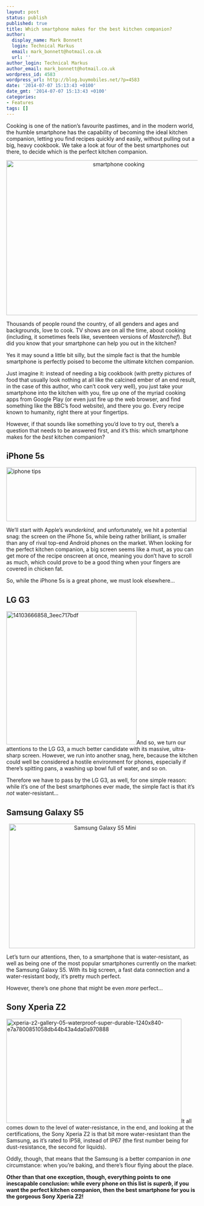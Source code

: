 ```yaml
---
layout: post
status: publish
published: true
title: Which smartphone makes for the best kitchen companion?
author:
  display_name: Mark Bonnett
  login: Technical Markus
  email: mark_bonnett@hotmail.co.uk
  url: ''
author_login: Technical Markus
author_email: mark_bonnett@hotmail.co.uk
wordpress_id: 4583
wordpress_url: http://blog.buymobiles.net/?p=4583
date: '2014-07-07 15:13:43 +0100'
date_gmt: '2014-07-07 15:13:43 +0100'
categories:
- Features
tags: []
---
```

<p><span class="postStandFirst">Cooking is one of the nation&rsquo;s favourite pastimes, and in the modern world, the humble smartphone has the capability of becoming the ideal kitchen companion, letting you find recipes quickly and easily, without pulling out a big, heavy cookbook. We take a look at four of the best smartphones out there, to decide which is the perfect kitchen companion.</span></p>
<p style="text-align: center;"><img class="aligncenter  wp-image-4584" alt="smartphone cooking" src="https://a1comms-blog-buymobiles.storage.googleapis.com/2014/07/smartphone-cooking-app-1024x725.jpg" width="576" height="407" /></p>
<p>Thousands of people round the country, of all genders and ages and backgrounds, love to cook. TV shows are on all the time, about cooking (including, it sometimes feels like, seventeen versions of <i>Masterchef</i>). But did you know that your smartphone can help you out in the kitchen?</p>
<p>Yes it may sound a little bit silly, but the simple fact is that the humble smartphone is perfectly poised to become the ultimate kitchen companion.</p>
<p>Just imagine it: instead of needing a big cookbook (with pretty pictures of food that usually look nothing at all like the calcined ember of an end result, in the case of this author, who can&rsquo;t cook very well), you just take your smartphone into the kitchen with you, fire up one of the myriad cooking apps from Google Play (or even just fire up the web browser, and find something like the BBC&rsquo;s food website), and there you go. Every recipe known to humanity, right there at your fingertips.</p>
<p>However, if that sounds like something you&rsquo;d love to try out, there&rsquo;s a question that needs to be answered first, and it&rsquo;s this: which smartphone makes for the <i>best</i> kitchen companion?</p>
<h2>iPhone 5s</h2>
<p><img class="aligncenter size-full wp-image-4319" alt="iphone tips" src="https://a1comms-blog-buymobiles.storage.googleapis.com/2014/06/10688054314_8a959d0ff0.jpg" width="500" height="142" /></p>
<p>We&rsquo;ll start with Apple&rsquo;s <i>wunderkind</i>, and unfortunately, we hit a potential snag: the screen on the iPhone 5s, while being rather brilliant, is smaller than any of rival top-end Android phones on the market. When looking for the perfect kitchen companion, a big screen seems like a must, as you can get more of the recipe onscreen at once, meaning you don&rsquo;t have to scroll as much, which could prove to be a good thing when your fingers are covered in chicken fat.</p>
<p>So, while the iPhone 5s is a great phone, we must look elsewhere...</p>
<h2>LG G3</h2>
<p><img class="aligncenter  wp-image-4308" alt="14103666858_3eec717bdf" src="https://a1comms-blog-buymobiles.storage.googleapis.com/2014/06/14103666858_3eec717bdf.jpg" width="343" height="350" />And so, we turn our attentions to the LG G3, a much better candidate with its massive, ultra-sharp screen. However, we run into another snag, here, because the kitchen could well be considered a hostile environment for phones, especially if there&rsquo;s spitting pans, a washing up bowl full of water, and so on.</p>
<p>Therefore we have to pass by the LG G3, as well, for one simple reason: while it&rsquo;s one of the best smartphones ever made, the simple fact is that it&rsquo;s <i>not</i> water-resistant...</p>
<h2>Samsung Galaxy S5</h2>
<p style="text-align: center;"><img class="aligncenter  wp-image-4498" alt="Samsung Galaxy S5 Mini" src="https://a1comms-blog-buymobiles.storage.googleapis.com/2014/07/SM-G800H_GS5-mini_Black_Duos_2.jpg" width="490" height="327" /></p>
<p>Let&rsquo;s turn our attentions, then, to a smartphone that is water-resistant, as well as being one of the most popular smartphones currently on the market: the Samsung Galaxy S5. With its big screen, a fast data connection and a water-resistant body, it&rsquo;s pretty much perfect.</p>
<p>However, there&rsquo;s one phone that might be even <i>more</i> perfect...</p>
<h2>Sony Xperia Z2</h2>
<p><img class="aligncenter  wp-image-4585" alt="xperia-z2-gallery-05-waterproof-super-durable-1240x840-e7a7800851058db44b43a4da0a970888" src="https://a1comms-blog-buymobiles.storage.googleapis.com/2014/07/xperia-z2-gallery-05-waterproof-super-durable-1240x840-e7a7800851058db44b43a4da0a970888-1024x608.jpg" width="461" height="274" />It all comes down to the level of water-resistance, in the end, and looking at the certifications, the Sony Xperia Z2 is that bit more water-resistant than the Samsung, as it&rsquo;s rated to IP58, instead of IP67 (the first number being for dust-resistance, the second for liquids).</p>
<p>Oddly, though, that means that the Samsung is a better companion in <i>one</i> circumstance: when you&rsquo;re baking, and there&rsquo;s flour flying about the place.</p>
<p><b>Other than that one exception, though, everything points to one inescapable conclusion: while every phone on this list is <i>superb</i>, if you want the perfect kitchen companion, then the best smartphone for you is the gorgeous Sony Xperia Z2!</b></p>
